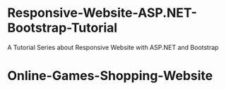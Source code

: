 # Responsive-Website-ASP.NET-Bootstrap-Tutorial
A Tutorial Series about Responsive Website with ASP.NET and Bootstrap
# Online-Games-Shopping-Website
